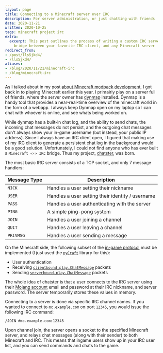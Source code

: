 ```yaml
---
layout: page
title: Connecting to a Minecraft server over IRC
description: For server administration, or just chatting with friends
date: 2020-11-21
written: 2020-10-25
tags: minecraft project irc
extra:
  excerpt: This post outlines the process of writing a custom IRC server that can
    bridge between your favorite IRC client, and any Minecraft server
redirect_from:
- /post/lls5jkd4/
- /lls5jkd4/
aliases:
- /blog/2020/11/21/minecraft-irc
- /blog/minecraft-irc
---
```


As I talked about in my post [about Minecraft modpack development](/blog/2020/10/24/corepack-development), I got back in to playing Minecraft earlier this year. I primairly play on a server full of friends, where the server owner has [dynmap](https://github.com/webbukkit/dynmap) installed. Dynmap is a handy tool that provides a near-real-time overview of the minecraft world in the form of a webapp. I always keep Dynmap open on my laptop so I can chat with whoever is online, and see whats being worked on.

While dynmap has a built-in chat log, and the ability to send chats, the incoming chat messages do not persist, and the outgoing chat messages don't always show your in-game username (but instead, your public IP address). Since I always have an IRC client open, I figured that making use of my IRC client to generate a persistent chat log in the background would be a good solution. Unfortunately, I could not find anyone who has ever built a `Minecraft <-> IRC` bridge. Thus my project, [chatster](https://github.com/Ewpratten/chatster), was born. 

The most basic IRC server consists of a TCP socket, and only 7 message handlers:

| Message Type | Description                                      |
|--------------|--------------------------------------------------|
| `NICK`       | Handles a user setting their nickname            |
| `USER`       | Handles a user setting their identity / username |
| `PASS`       | Handles a user authenticating with the server    |
| `PING`       | A simple ping-pong system                        |
| `JOIN`       | Handles a user joining a channel                 |
| `QUIT`       | Handles a user leaving a channel                 |
| `PRIVMSG`    | Handles a user sending a message                 |

On the Minecraft side, the following subset of the [in-game protocol](https://wiki.vg/Protocol) must be implemented (I just used the [`pyCraft`](https://github.com/ammaraskar/pyCraft) library for this):

 - User authentication
 - Receiving [`clientbound.play.ChatMessage`](https://wiki.vg/Protocol#Chat_Message_.28clientbound.29) packets
 - Sending [`serverbound.play.ChatMessage`](https://wiki.vg/Protocol#Chat_Message_.28serverbound.29) packets


The whole idea of chatster is that a user connects to the IRC server using their [Mojang account](https://account.mojang.com/) email and password at their IRC nickname, and server password. The server temporarily stores these values in memory.

Connecting to a server is done via specific IRC channel names. If you wanted to connect to `mc.example.com` on port `12345`, you would issue the following IRC command:

```
/JOIN #mc.example.com:12345
```

Upon channel join, the server opens a socket to the specified Minecraft server, and relays chat messages (along with their sender) to both Minecraft and IRC. This means that ingame users show up in your IRC user list, and you can send commands and chats to the game.
